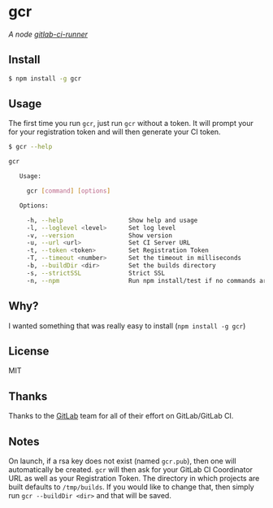 # gcr

*A node [gitlab-ci-runner](https://github.com/gitlabhq/gitlab-ci-runner)*

## Install

```bash
$ npm install -g gcr
```

## Usage

The first time you run `gcr`, just run `gcr` without a token.  It will prompt your for your registration token and will then generate your CI token.

```bash
$ gcr --help

gcr

   Usage:

     gcr [command] [options]

   Options:

     -h, --help                  Show help and usage
     -l, --loglevel <level>      Set log level
     -v, --version               Show version
     -u, --url <url>             Set CI Server URL
     -t, --token <token>         Set Registration Token
     -T, --timeout <number>      Set the timeout in milliseconds
     -b, --buildDir <dir>        Set the builds directory
     -s, --strictSSL             Strict SSL
     -n, --npm                   Run npm install/test if no commands are present
```

## Why?

I wanted something that was really easy to install (`npm install -g gcr`)

## License

MIT

## Thanks

Thanks to the [GitLab](http://gitlab.org) team for all of their effort on GitLab/GitLab CI.

## Notes

On launch, if a rsa key does not exist (named `gcr.pub`), then one will automatically be created.  `gcr` will then ask for your GitLab CI Coordinator URL as well as your Registration Token.  The directory in which projects are built defaults to `/tmp/builds`.  If you would like to change that, then simply run `gcr --buildDir <dir>` and that will be saved.
